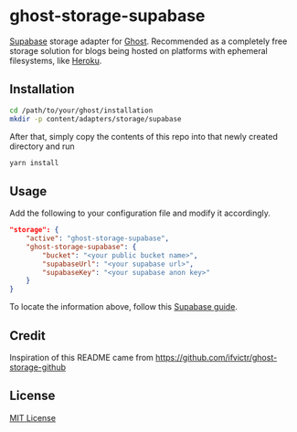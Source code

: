 # ghost-storage-supabase

[Supabase](https://supabase.io) storage adapter for [Ghost](https://ghost.org). Recommended as a completely free storage solution for blogs being hosted on platforms with ephemeral filesystems, like [Heroku](https://heroku.com).

## Installation

```bash
cd /path/to/your/ghost/installation
mkdir -p content/adapters/storage/supabase
```

After that, simply copy the contents of this repo into that newly created directory and run 

```bash
yarn install
```

## Usage

Add the following to your configuration file and modify it accordingly.

```json
"storage": {
    "active": "ghost-storage-supabase",
    "ghost-storage-supabase": {
        "bucket": "<your public bucket name>",
        "supabaseUrl": "<your supabase url>",
        "supabaseKey": "<your supabase anon key>"
    }
}
```

To locate the information above, follow this [Supabase guide](https://supabase.io/docs/guides/api#api-url-and-keys).

## Credit

Inspiration of this README came from https://github.com/ifvictr/ghost-storage-github

## License

[MIT License](LICENSE)
